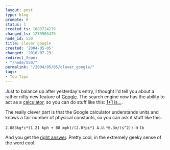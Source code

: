 ```yaml
---
layout: post
type: blog
promote: 0
status: 1
created_ts: 1083724219
changed_ts: 1279903479
node_id: 550
title: clever google
created: '2004-05-05'
changed: '2010-07-23'
redirect_from:
- "/node/550/"
permalink: "/2004/05/05/clever_google/"
tags:
- Top Tips
---
```

Just to balance up after yesterday's entry, I thought I'd tell you about a rather nifty new feature of [Google](http://www.google.com/).  The search engine now has the ability to act as a [calculator](http://www.google.co.nz/help/calculator.html), so you can do stuff like this: [1+1 is...](http://www.google.co.nz/search?hl=en&amp;ie=UTF-8&amp;oe=UTF-8&amp;q=1%2B1&amp;btnG=Search&amp;meta=).

The really clever part is that the Google calculator understands units and knows a fair number of physical constants, so you can ask it stuff like this:

`2.883kg*c*(1.21 kph + 88 mph)/(2.0*pi*1 A.U.*6.3m/(s^2))` in `lb`

And you get the [right answer](http://www.google.com/search?hl=en&amp;lr=&amp;ie=UTF-8&amp;oe=UTF-8&amp;q=2.883kg*c*%281.21+kph+%2B+88+mph%29%2F%282.0*pi*1+A.U.*6.3m%2Fs%5E2%29+in+lb&amp;btnG=Search).  Pretty cool, in the extremely geeky sense of the word cool.
